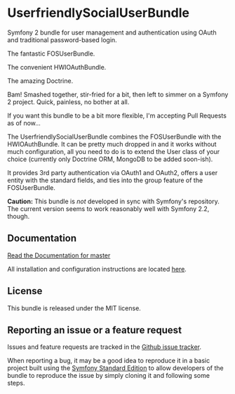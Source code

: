 UserfriendlySocialUserBundle
============================

Symfony 2 bundle for user management and authentication using OAuth and traditional password-based login.

The fantastic FOSUserBundle.

The convenient HWIOAuthBundle.

The amazing Doctrine.

Bam! Smashed together, stir-fried for a bit, then left to simmer on a Symfony 2
project. Quick, painless, no bother at all.

If you want this bundle to be a bit more flexible, I'm accepting Pull Requests
as of now...

The UserfriendlySocialUserBundle combines the FOSUserBundle with the HWIOAuthBundle.
It can be pretty much dropped in and it works without much configuration,
all you need to do is to extend the User class of your choice (currently only
Doctrine ORM, MongoDB to be added soon-ish).

It provides 3rd party authentication via OAuth1 and OAuth2, offers a user entity
with the standard fields, and ties into the group feature of the FOSUserBundle.

**Caution:** This bundle is *not* developed in sync with Symfony's repository.
The current version seems to work reasonably well with Symfony 2.2, though.

Documentation
-------------

[Read the Documentation for master](https://github.com/WrittenGames/OpenIdUserBundle/blob/master/Resources/doc/index.md)

All installation and configuration instructions are located
[here](https://github.com/userfriendly/SocialUserBundle/blob/master/Resources/doc/installation_and_configuration.md).

License
-------

This bundle is released under the MIT license.

Reporting an issue or a feature request
---------------------------------------

Issues and feature requests are tracked in the [Github issue tracker](https://github.com/userfriendly/SocialUserBundle/issues).

When reporting a bug, it may be a good idea to reproduce it in a basic project
built using the [Symfony Standard Edition](https://github.com/symfony/symfony-standard)
to allow developers of the bundle to reproduce the issue by simply cloning it
and following some steps.
